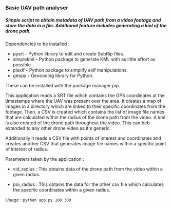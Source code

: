### Basic UAV path analyser

##### Simple script to obtain metadata of UAV path from a video footage and store the data in a file. Additional feature includes generating a kml of the drone path.

Dependencies to be installed : 

  * pysrt - Python library to edit and create SubRip files.
  * simplekml -  Python package to generate KML with as little effort as possible.
  * piexif - Python package to simplify exif manipulations.
  * geopy - Geocoding library for Python.
                             
                              
These can be installed with the package manager pip.

This application reads a SRT file wihch contains the GPS coordinates at the timestamps where the UAV was present over the area.
It creates a map of images in a directory which are linked to their specific coordinates from the footage.
Then, a CSV is created which contains the list of image file names that are calculated within the radius of the drone path from the video.
A kml is also created of the drone path throughout the video. This can beb extended to any other drone video as it's generic.

Additionally it reads a CSV file with points of interest and coordinates and creates another CSV that generates image file names within a specific point of interest of radius.

Parameters taken by the application : 

- vid_radius : This obtains data of the drone path from the video within a given radius.

- poi_radius : This obtains the data for the other csv file which calculates the specific coordinates within a given radius.

Usage : `python app.py 100 300`


